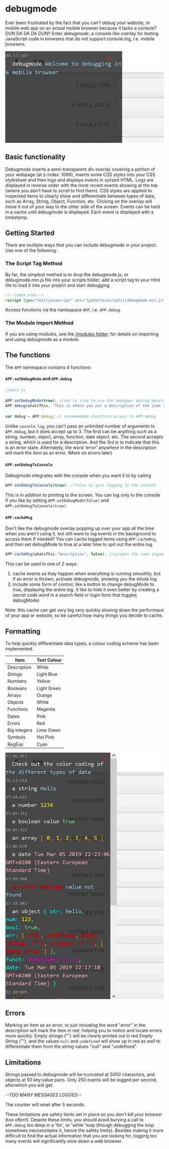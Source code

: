 # debugmode
Ever been frustrated by the fact that you can't debug your website, or mobile web app on an actual mobile 
browser because it lacks a console? DUN DA DA DA DUN!! Enter *debugmode*, a console like overlay for 
testing JavaScript code in browsers that do not support console.log, i.e. mobile browsers.

![Welcome to debugging in a mobile browser](img/debugmode-welcome.png)

## Basic functionality
Debugmode inserts a semi-transparent div overlay covering a portion of your webpage (at z-index: 1099), 
inserts some CSS styles into your CSS stylesheet and then logs and displays events in sylized HTML. 
Logs are displayed in reverse order with the most recent events showing at the top (where you don't have 
to scroll to find them). CSS styles are applied to inspected items to clearly show and differentiate 
between types of data, such as Array, String, Object, Function, etc. Clicking on the overlay will move 
it out of your way to the other side of the screen. Events can be held in a cache until debugmode is 
displayed. Each event is displayed with a timestamp.

## Getting Started
There are multiple ways that you can include debugmode in your project. Use one of the following:

### The Script Tag Method
By far, the simplest method is to drop the debugmode.js, or debugmode.min.js file into your scripts folder, add a script tag to your html 
file to load it into your project and start debugging.

```HTML 
<!--index.html-->
<script type="text/javascript" src="[path/to/scripts]/debugmode.min.js"></script>
```
Access functions via the namespace `APP`, i.e. `APP.debug`.

### The Module Import Method
If you are using modules, see the [/modules folder](./modules/README.md), for details on importing and using debugmode as a module.

## The functions
The `APP` namespace contains 4 functions:

#### `APP.setDebugMode` and `APP.debug`

```javascript
//main.js

APP.setDebugMode(true); //set to true to use the debugger during development
APP.debug(whatsThis, "This is where you put a description of the item you are inspecting", true);

var debug = APP.debug; // recommended shortform access to APP.debug
```

Unlike `console.log`, you can't pass an unlimited number of arguments to `APP.debug`, but it does accept 
up to 3. The first can be anything such as a string, number, object, array, function, date object, 
etc. The second accepts a string, which is used for a description. And the 3rd is to indicate that 
this is an error state. Alternately, the word 'error' anywhere in the description will mark the item 
as an error. (More on errors later)

#### `APP.setDebugToConsole`
Debugmode integrates with the console when you want it to by calling

```javascript
APP.setDebugToConsole(true); //false to quit logging to the console
```

This is in addition to printing to the screen. You can log only to the console if you like by setting `APP.setDebugMode(false)` and `APP.setDebugToConsole(true)`.

#### `APP.cacheMsg`
Don't like the debugmode overlay popping up over your app all the time when you aren't using it, 
but still want to log events in the background to access them if needed? You can cache logged items 
using `APP.cacheMsg`, and then set debugMode to true at a later time to spit out the entire log.

```javascript
APP.cacheMsg(whatsThis,"description", false); //accepts the same arguments as APP.debug
```

This can be used in one of 2 ways:

1. cache events as they happen when everything is running smoothly, but if an error is thrown, activate debugmode, showing you the whole log
1. include some form of control, like a button to change debugMode to true, displaying the entire log. (I like to hide it even better by creating a secret code word in a search field or login form that toggles debugMode)

Note: this cache can get very big very quickly slowing down the performace of your app or website, 
so be careful how many things you decide to cache.

## Formatting
To help quickly differentiate data types, a colour coding scheme has been implemented.

Item|Text Colour
----|----
Description|White
Strings|Light Blue
Numbers|Yellow
Booleans|Light Green
Arrays|Orange
Objects|White
Functions|Magenta
Dates|Pink
Errors|Red
Big Integers|Lime Green
Symbols|Hot Pink
RegExp|Cyan

![debugmode colour formatting](img/debugmode-example.png)

## Errors
Marking an item as an error, or just including the word "error" in the description will mark the item 
in red, helping you to notice and locate errors more quickly. Empty strings ("\") will be clearly 
printed out in red *Empty String ("\")*, and the values *`null`* and *`undefined`* will show up in red as 
well to differentiate them from the string values "null" and "undefined".

## Limitations
Strings passed to debugmode will be truncated at 5000 charactors, and objects at 50 key:value pairs. Only 
250 events will be logged per second, afterwhich you will get:

*--TOO MANY MESSAGES LOGGED--*

The counter will reset after 5 seconds.

These limitations are safety limits set in place so you don't kill your browser (too often!). Despite 
these limits, you should avoid burying a call to `APP.debug` too deep in a 'for', or 'while' loop 
(though debugging the loop sometimes neccessitates it, hence the safety limits). Besides making it more 
difficult to find the actual information that you are looking for, logging too many events will 
significantly slow down a web browser.